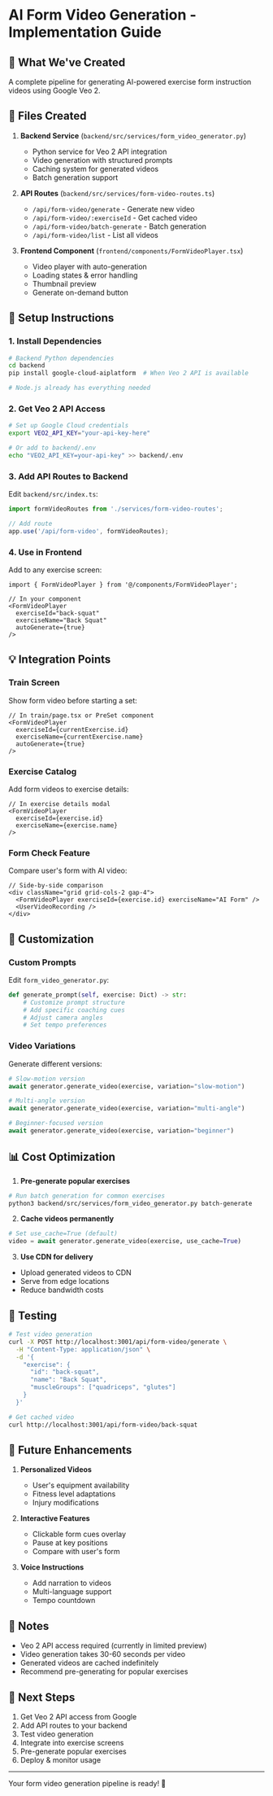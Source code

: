# AI Form Video Generation - Implementation Guide

## 🎯 What We've Created

A complete pipeline for generating AI-powered exercise form instruction videos using Google Veo 2.

## 📁 Files Created

1. **Backend Service** (`backend/src/services/form_video_generator.py`)
   - Python service for Veo 2 API integration
   - Video generation with structured prompts
   - Caching system for generated videos
   - Batch generation support

2. **API Routes** (`backend/src/services/form-video-routes.ts`)
   - `/api/form-video/generate` - Generate new video
   - `/api/form-video/:exerciseId` - Get cached video
   - `/api/form-video/batch-generate` - Batch generation
   - `/api/form-video/list` - List all videos

3. **Frontend Component** (`frontend/components/FormVideoPlayer.tsx`)
   - Video player with auto-generation
   - Loading states & error handling
   - Thumbnail preview
   - Generate on-demand button

## 🚀 Setup Instructions

### 1. Install Dependencies

```bash
# Backend Python dependencies
cd backend
pip install google-cloud-aiplatform  # When Veo 2 API is available

# Node.js already has everything needed
```

### 2. Get Veo 2 API Access

```bash
# Set up Google Cloud credentials
export VEO2_API_KEY="your-api-key-here"

# Or add to backend/.env
echo "VEO2_API_KEY=your-api-key" >> backend/.env
```

### 3. Add API Routes to Backend

Edit `backend/src/index.ts`:

```typescript
import formVideoRoutes from './services/form-video-routes';

// Add route
app.use('/api/form-video', formVideoRoutes);
```

### 4. Use in Frontend

Add to any exercise screen:

```tsx
import { FormVideoPlayer } from '@/components/FormVideoPlayer';

// In your component
<FormVideoPlayer
  exerciseId="back-squat"
  exerciseName="Back Squat"
  autoGenerate={true}
/>
```

## 💡 Integration Points

### Train Screen
Show form video before starting a set:
```tsx
// In train/page.tsx or PreSet component
<FormVideoPlayer 
  exerciseId={currentExercise.id}
  exerciseName={currentExercise.name}
  autoGenerate={true}
/>
```

### Exercise Catalog
Add form videos to exercise details:
```tsx
// In exercise details modal
<FormVideoPlayer 
  exerciseId={exercise.id}
  exerciseName={exercise.name}
/>
```

### Form Check Feature
Compare user's form with AI video:
```tsx
// Side-by-side comparison
<div className="grid grid-cols-2 gap-4">
  <FormVideoPlayer exerciseId={exercise.id} exerciseName="AI Form" />
  <UserVideoRecording />
</div>
```

## 🎨 Customization

### Custom Prompts
Edit `form_video_generator.py`:

```python
def generate_prompt(self, exercise: Dict) -> str:
    # Customize prompt structure
    # Add specific coaching cues
    # Adjust camera angles
    # Set tempo preferences
```

### Video Variations
Generate different versions:

```python
# Slow-motion version
await generator.generate_video(exercise, variation="slow-motion")

# Multi-angle version
await generator.generate_video(exercise, variation="multi-angle")

# Beginner-focused version
await generator.generate_video(exercise, variation="beginner")
```

## 📊 Cost Optimization

1. **Pre-generate popular exercises**
```bash
# Run batch generation for common exercises
python3 backend/src/services/form_video_generator.py batch-generate
```

2. **Cache videos permanently**
```python
# Set use_cache=True (default)
video = await generator.generate_video(exercise, use_cache=True)
```

3. **Use CDN for delivery**
- Upload generated videos to CDN
- Serve from edge locations
- Reduce bandwidth costs

## 🧪 Testing

```bash
# Test video generation
curl -X POST http://localhost:3001/api/form-video/generate \
  -H "Content-Type: application/json" \
  -d '{
    "exercise": {
      "id": "back-squat",
      "name": "Back Squat",
      "muscleGroups": ["quadriceps", "glutes"]
    }
  }'

# Get cached video
curl http://localhost:3001/api/form-video/back-squat
```

## 🔮 Future Enhancements

1. **Personalized Videos**
   - User's equipment availability
   - Fitness level adaptations
   - Injury modifications

2. **Interactive Features**
   - Clickable form cues overlay
   - Pause at key positions
   - Compare with user's form

3. **Voice Instructions**
   - Add narration to videos
   - Multi-language support
   - Tempo countdown

## 📝 Notes

- Veo 2 API access required (currently in limited preview)
- Video generation takes 30-60 seconds per video
- Generated videos are cached indefinitely
- Recommend pre-generating for popular exercises

## 🎯 Next Steps

1. Get Veo 2 API access from Google
2. Add API routes to your backend
3. Test video generation
4. Integrate into exercise screens
5. Pre-generate popular exercises
6. Deploy & monitor usage

---

Your form video generation pipeline is ready! 🎉
